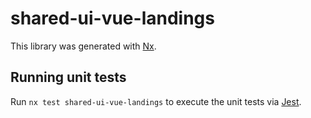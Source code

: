 # shared-ui-vue-landings

This library was generated with [Nx](https://nx.dev).

## Running unit tests

Run `nx test shared-ui-vue-landings` to execute the unit tests via [Jest](https://jestjs.io).
